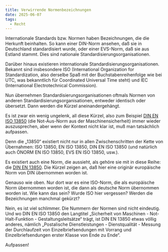 ```yaml
---
title: Verwirrende Normenbezeichnungen
date: 2025-06-07
tags:
  - Recht
---
```

Internationale Standards bzw. Normen haben Bezeichnungen, die die Herkunft beinhalten. So kann einer DIN-Norm ansehen, daß sie in Deutschland standardisiert wurde, oder einer EVS-Norm, daß sie aus Estland stammt. Dies sind nationale Standardisierungsorganisationen.

Darüber hinaus existieren internationale Standardisierungsorganisationen. Bekannt sind insbesondere ISO (International Organization for Standardization, also derselbe Spaß mit der Buchstabenreihenfolge wie bei UTC, was bekanntlich für Coordinated Universal Time steht) und IEC (International Electrotechnical Commission).

Nun übernehmen Standardisierungsorganisationen oftmals Normen von anderen Standardisierungsorganisationen, entweder identisch oder übersetzt. Dann werden die Kürzel aneinandergehängt.

Es ist zwar ein wenig ungelenk, all diese Kürzel, also zum Beispiel [DIN EN ISO 13850](https://www.dinmedia.de/de/norm/din-en-iso-13850/233572513) (die Not-Aus-Norm aus der Maschinensicherheit) immer wieder auszusprechen, aber wenn der Kontext nicht klar ist, muß man tatsächlich aufpassen.

Denn die „13850“ existiert nicht nur in allen Zwischenschritten der Kette von Übernahmen:
ISO 13850, EN ISO 13850, DIN EN ISO 13850 (und natürlich auch ÖNORM EN ISO 13850, EVS EN ISO 13850, usw.).

Es existiert auch eine Norm, die aussieht, als gehöre sie mit in diese Reihe: die [DIN EN 13850](https://www.dinmedia.de/de/norm/din-en-13850/320412523). Die Kürzel zeigen an, daß hier eine originär europäische Norm von DIN übernommen worden ist.

Genauso wie oben. Nur dort war es eine ISO-Norm, die als europäische Norm übernommen worden ist, die dann als deutsche Norm übernommen worden ist. Wie kann das sein? Wurde ISO hier vergessen? Werden die Bezeichnungen manchmal gekürzt?

Nein, es ist viel schlimmer. Die Nummern der Normen sind nicht eindeutig. Und wo DIN EN ISO 13850 den Langtitel „Sicherheit von Maschinen - Not-Halt-Funktion - Gestaltungsleitsätze“ trägt, ist DIN EN 13850 etwas völlig anderes, nämlich „Postalische Dienstleistungen - Dienstqualität - Messung der Durchlaufzeit von Einzelbriefsendungen mit Vorrang und Einzelbriefsendungen erster Klasse von Ende zu Ende“.

Aufpassen!